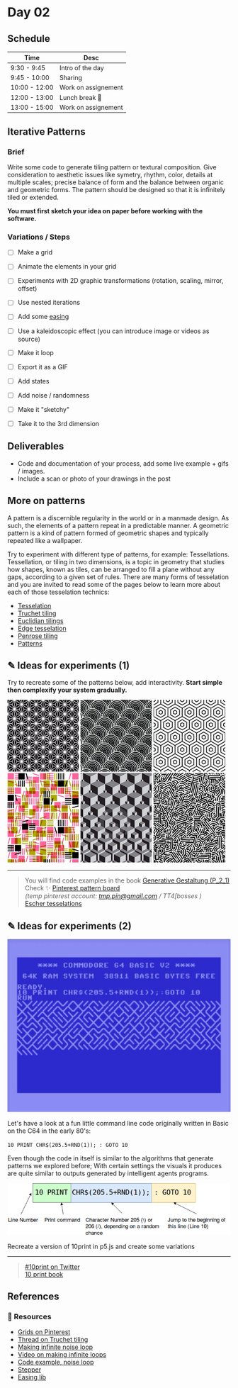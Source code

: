 # Day 02


## Schedule

|Time               |Desc                                      |
|---                |---                                       |
|9:30 - 9:45        | Intro of the day                         |
|9:45 - 10:00       | Sharing                                  |
|10:00 - 12:00      | Work on assignement                      |
|12:00 - 13:00      | Lunch break :hamburger:                  |
|13:00 - 15:00      | Work on assignement                      |


## Iterative Patterns

### Brief

Write some code to generate tiling pattern or textural composition. Give consideration to aesthetic issues like symetry, rhythm, color, details at multiple scales; precise balance of form and the balance between organic and geometric forms. The pattern should be designed so that it is infinitely tiled or extended.

__You must first sketch your idea on paper before working with the software.__ 

### Variations / Steps

- [ ] Make a grid
- [ ] Animate the elements in your grid
- [ ] Experiments with 2D graphic transformations (rotation, scaling, mirror, offset)
- [ ] Use nested iterations
- [ ] Add some [easing](https://easings.net/)
- [ ] Use a kaleidoscopic effect (you can introduce image or videos as source)
- [ ] Make it loop
- [ ] Export it as a GIF
- [ ] Add states
- [ ] Add noise / randomness
- [ ] Make it "sketchy"
- [ ] Take it to the 3rd dimension


## Deliverables

* Code and documentation of your process, add some live example + gifs / images.
* Include a scan or photo of your drawings in the post


## More on patterns

A pattern is a discernible regularity in the world or in a manmade design. As such, the elements of a pattern repeat in a predictable manner. A geometric pattern is a kind of pattern formed of geometric shapes and typically repeated like a wallpaper. 

Try to experiment with different type of patterns, for example: Tessellations. Tessellation, or tiling in two dimensions, is a topic in geometry that studies how shapes, known as tiles, can be arranged to fill a plane without any gaps, according to a given set of rules. There are many forms of tesselation and you are invited to read some of the pages below to learn more about each of those tesselation technics:

- [Tesselation](https://en.wikipedia.org/wiki/Tessellation)
- [Truchet tiling](https://mypages.iit.edu/~krawczyk/rjkisama11.pdf)
- [Euclidian tilings](https://en.wikipedia.org/wiki/Euclidean_tilings_by_convex_regular_polygons)
- [Edge tesselation](https://en.wikipedia.org/wiki/Edge_tessellation)
- [Penrose tiling](https://en.wikipedia.org/wiki/Penrose_tiling)
- [Patterns](https://en.wikipedia.org/wiki/Pattern)


## ✎ Ideas for experiments (1)

Try to recreate some of the patterns below, add interactivity. **Start simple then complexify your system gradually.**

<img src="images/pattern04.jpg" style="width:32%;height:auto;"> <img src="images/pattern05.jpg" style="width:32%;height:auto;"> <img src="images/pattern06.jpg" style="width:32%;height:auto;"> 
<img src="images/pattern01.jpg" style="width:32%;height:auto;"> <img src="images/pattern02.jpg" style="width:32%;height:auto;"> <img src="images/pattern03.jpg" style="width:32%;height:auto;">

___

> You will find code examples in the book [Generative Gestaltung (P_2_1)](http://www.generative-gestaltung.de/2) <br>
> Check :sparkles: [Pinterest pattern board](https://www.pinterest.ch/9uill0m/generative-class/patterns/) <br> *(temp pinterest account: tmp.pin@gmail.com / TT4[bosses )* <br>
> [Escher tesselations](https://duckduckgo.com/?q=escher+tessellations&t=ffab&iar=images&iax=images&ia=images)


## ✎ Ideas for experiments (2)

<img src="images/10print.jpg" style="width:100%;height:auto;">

Let's have a look at a fun little command line code originally written in Basic on the C64 in the early 80's:

`10 PRINT CHR$(205.5+RND(1)); : GOTO 10`

Even though the code in itself is similar to the algorithms that generate patterns we explored before; With certain settings the visuals it produces are quite similar to outputs generated by intelligent agents programs.

<img src="images/10print-command.png" style="width:100%;height:auto;">

Recreate a version of 10print in p5.js and create some variations

___

> [#10print on Twitter](https://twitter.com/hashtag/10print) <br>
> [10 print book](https://10print.org/)


## References

### :pushpin: Resources

- [Grids on Pinterest](https://www.pinterest.ch/9uill0m/generative-class/)
- [Thread on Truchet tiling](https://twitter.com/golan/status/1442217873431138314)
- [Making infinite noise loop](https://necessarydisorder.wordpress.com/2017/11/15/drawing-from-noise-and-then-making-animated-loopy-gifs-from-there/)
- [Video on making infinite loops](https://www.youtube.com/watch?v=c6K-wJQ77yQ)
- [Code example, noise loop](https://editor.p5js.org/guma/sketches/0hvdq_lsW)
- [Stepper](https://editor.p5js.org/guma/sketches/CEPcw70dK)
- [Easing lib](https://github.com/IDMNYU/p5.js-func)

[url00]: https://digitalideation.github.io/gencg_h2101/slides/intro.html
[url01]: https://digitalideation.github.io/gencg_h2101/slides/history.html
[url02]: https://nrich.maths.org/2413
[url03]: https://jessicacarnegie.com/sol-lewitt-wall-drawing-118